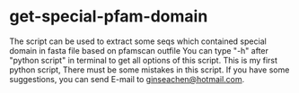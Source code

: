 # get-special-pfam-domain
The script can be used to extract some seqs which contained special domain in fasta file based on pfamscan outfile
You can type "-h" after "python script" in terminal to get all options of this script.
This is my first python script, There must be some mistakes in this script. If you have some suggestions, you can send E-mail to ginseachen@hotmail.com.
